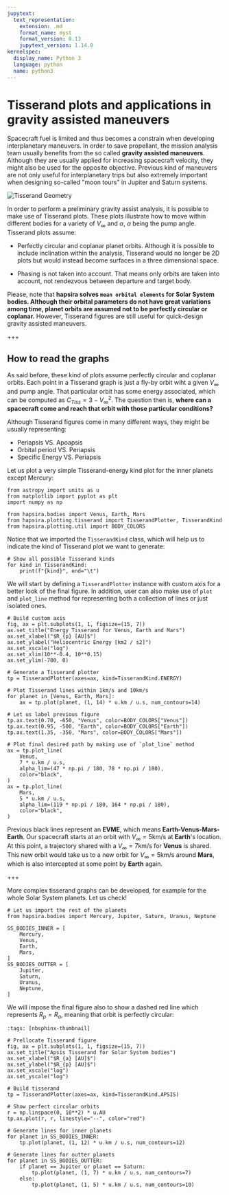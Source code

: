 ```yaml
---
jupytext:
  text_representation:
    extension: .md
    format_name: myst
    format_version: 0.13
    jupytext_version: 1.14.0
kernelspec:
  display_name: Python 3
  language: python
  name: python3
---
```


# Tisserand plots and applications in gravity assisted maneuvers

Spacecraft fuel is limited and thus becomes a constrain when developing
interplanetary maneuvers. In order to save propellant, the mission analysis team
usually benefits from the so called **gravity assisted maneuvers**. Although they
are usually applied for increasing spacecraft velocity, they might also be used
for the opposite objective. Previous kind of maneuvers are not only useful for
interplanetary trips but also extremely important when designing so-called "moon
tours" in Jupiter and Saturn systems.

![Tisserand Geometry](gravity_assist.png)

In order to perform a preliminary gravity assist analysis, it is possible to
make use of Tisserand plots. These plots illustrate how to move within different
bodies for a variety of $V_{\infty}$ and $\alpha$, $\alpha$ being the pump angle. Tisserand plots assume:

* Perfectly circular and coplanar planet orbits. Although it is possible to
  include inclination within the analysis, Tisserand would no longer be 2D
  plots but would instead become surfaces in a three dimensional space.

* Phasing is not taken into account. That means only orbits are taken into
  account, not rendezvous between departure and target body.

Please, note that **hapsira solves `mean orbital elements` for Solar System bodies. Although their orbital parameters do not have great variations among time, planet orbits are assumed not to be perfectly circular or coplanar.** However, Tisserand figures are still useful for quick-design gravity assisted maneuvers.

+++

## How to read the graphs

As said before, these kind of plots assume perfectly circular and coplanar orbits. Each point in a Tisserand graph is just a fly-by orbit wiht a given $V_{\infty}$ and pump angle. That particular orbit has some energy associated, which can be computed as $C_{Tiss}=3 - V_{\infty}^2$. The question then is, **where can a spacecraft come and reach that orbit with those particular conditions?**

Although Tisserand figures come in many different ways, they might be usually representing:

* Periapsis VS. Apoapsis
* Orbital period VS. Periapsis
* Specific Energy VS. Periapsis

Let us plot a very simple Tisserand-energy kind plot for the inner planets except Mercury:

```{code-cell}
from astropy import units as u
from matplotlib import pyplot as plt
import numpy as np

from hapsira.bodies import Venus, Earth, Mars
from hapsira.plotting.tisserand import TisserandPlotter, TisserandKind
from hapsira.plotting.util import BODY_COLORS
```

Notice that we imported the `TisserandKind` class, which will help us to indicate the kind of Tisserand plot we want to generate:

```{code-cell}
# Show all possible Tisserand kinds
for kind in TisserandKind:
    print(f"{kind}", end="\t")
```

We will start by defining a `TisserandPlotter` instance with custom axis for a better look of the final figure. In addition, user can also make use of `plot` and `plot_line` method for representing both a collection of lines or just isolated ones.

```{code-cell}
# Build custom axis
fig, ax = plt.subplots(1, 1, figsize=(15, 7))
ax.set_title("Energy Tisserand for Venus, Earth and Mars")
ax.set_xlabel("$R_{p} [AU]$")
ax.set_ylabel("Heliocentric Energy [km2 / s2]")
ax.set_xscale("log")
ax.set_xlim(10**-0.4, 10**0.15)
ax.set_ylim(-700, 0)

# Generate a Tisserand plotter
tp = TisserandPlotter(axes=ax, kind=TisserandKind.ENERGY)

# Plot Tisserand lines within 1km/s and 10km/s
for planet in [Venus, Earth, Mars]:
    ax = tp.plot(planet, (1, 14) * u.km / u.s, num_contours=14)

# Let us label previous figure
tp.ax.text(0.70, -650, "Venus", color=BODY_COLORS["Venus"])
tp.ax.text(0.95, -500, "Earth", color=BODY_COLORS["Earth"])
tp.ax.text(1.35, -350, "Mars", color=BODY_COLORS["Mars"])

# Plot final desired path by making use of `plot_line` method
ax = tp.plot_line(
    Venus,
    7 * u.km / u.s,
    alpha_lim=(47 * np.pi / 180, 78 * np.pi / 180),
    color="black",
)
ax = tp.plot_line(
    Mars,
    5 * u.km / u.s,
    alpha_lim=(119 * np.pi / 180, 164 * np.pi / 180),
    color="black",
)
```

Previous black lines represent an **EVME**, which means **Earth-Venus-Mars-Earth**. Our spacecraft starts at an orbit with $V_{\infty}=5$km/s at **Earth**'s location. At this point, a trajectory shared with a $V_{\infty}=7$km/s for **Venus** is shared. This new orbit would take us to a new orbit for $V_{\infty}=5$km/s around **Mars**, which is also intercepted at some point by **Earth** again.

+++

More complex tisserand graphs can be developed, for example for the whole Solar System planets. Let us check!

```{code-cell}
# Let us import the rest of the planets
from hapsira.bodies import Mercury, Jupiter, Saturn, Uranus, Neptune

SS_BODIES_INNER = [
    Mercury,
    Venus,
    Earth,
    Mars,
]
SS_BODIES_OUTTER = [
    Jupiter,
    Saturn,
    Uranus,
    Neptune,
]
```

We will impose the final figure also to show a dashed red line which represents $R_{p} = R_{a}$, meaning that orbit is perfectly circular:

```{code-cell}
:tags: [nbsphinx-thumbnail]

# Prellocate Tisserand figure
fig, ax = plt.subplots(1, 1, figsize=(15, 7))
ax.set_title("Apsis Tisserand for Solar System bodies")
ax.set_xlabel("$R_{a} [AU]$")
ax.set_ylabel("$R_{p} [AU]$")
ax.set_xscale("log")
ax.set_yscale("log")

# Build tisserand
tp = TisserandPlotter(axes=ax, kind=TisserandKind.APSIS)

# Show perfect circular orbits
r = np.linspace(0, 10**2) * u.AU
tp.ax.plot(r, r, linestyle="--", color="red")

# Generate lines for inner planets
for planet in SS_BODIES_INNER:
    tp.plot(planet, (1, 12) * u.km / u.s, num_contours=12)

# Generate lines for outter planets
for planet in SS_BODIES_OUTTER:
    if planet == Jupiter or planet == Saturn:
        tp.plot(planet, (1, 7) * u.km / u.s, num_contours=7)
    else:
        tp.plot(planet, (1, 5) * u.km / u.s, num_contours=10)
```
